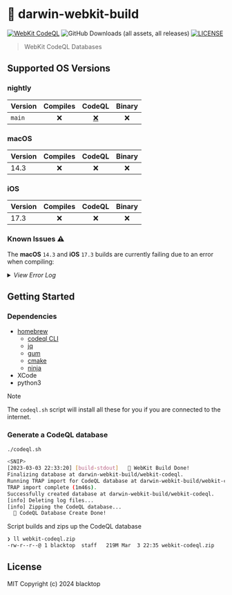 # 🚧 darwin-webkit-build

[![WebKit CodeQL](https://github.com/blacktop/darwin-webkit-build/actions/workflows/c-cpp.yml/badge.svg)](https://github.com/blacktop/darwin-webkit-build/actions/workflows/c-cpp.yml) ![GitHub Downloads (all assets, all releases)](https://img.shields.io/github/downloads/blacktop/darwin-webkit-build/total)
 [![LICENSE](https://img.shields.io/:license-mit-blue.svg)](https://doge.mit-license.org)

> WebKit CodeQL Databases


## Supported OS Versions

### nightly

| Version | Compiles | CodeQL | Binary |
| ------- | :------: | :----: | :----: |
| `main`  |    ❌     |   [❌](https://github.com/blacktop/darwin-webkit-build/releases/download/nightly/webkit-codeql.zip)    |   ❌    |

### macOS

| Version | Compiles | CodeQL | Binary |
| ------- | :------: | :----: | :----: |
| 14.3    |    ❌     |   ❌    |   ❌    |

### iOS

| Version | Compiles | CodeQL | Binary |
| ------- | :------: | :----: | :----: |
| 17.3    |    ❌    |   ❌   |   ❌    |

### Known Issues ⚠️

The **macOS** `14.3` and **iOS** `17.3` builds are currently failing due to an error when compiling:

<details>
  <summary><i>View Error Log</i></summary>

```cpp
[2024-02-27 09:47:16] [build-stdout] darwin-webkit-build/WebKit/Source/WTF/wtf/posix/ThreadingPOSIX.cpp:337:35: error: expected ';' after expression
[2024-02-27 09:47:16] [build-stdout]     UNUSED_PARAM(schedulingPolicy)
[2024-02-27 09:47:16] [build-stdout]                                   ^
[2024-02-27 09:47:16] [build-stdout]                                   ;
[2024-02-27 09:47:16] [build-stdout] 1 error generated.
[2024-02-27 09:47:16] [build-stdout] [7/1213] Building CXX object Tools/TestWebKitAPI/CMakeFiles/TestWTF.dir/Tests/WTF/BloomFilter.cpp.o
[2024-02-27 09:47:16] [build-stdout] [8/1213] Building CXX object Tools/TestWebKitAPI/CMakeFiles/TestWTF.dir/Tests/WTF/CompactUniquePtrTuple.cpp.o
[2024-02-27 09:47:16] [build-stdout] [9/1213] Building CXX object Tools/TestWebKitAPI/CMakeFiles/TestWTF.dir/Tests/WTF/CompactRefPtrTuple.cpp.o
[2024-02-27 09:47:16] [build-stdout] [10/1213] Building CXX object Tools/TestWebKitAPI/CMakeFiles/TestWTF.dir/Tests/WTF/CheckedArithmeticOperations.cpp.o
[2024-02-27 09:47:17] [build-stdout] [11/1213] Building CXX object Tools/TestWebKitAPI/CMakeFiles/TestWTF.dir/Tests/WTF/CompactRefPtr.cpp.o
[2024-02-27 09:47:17] [build-stdout] [12/1213] Building CXX object Tools/TestWebKitAPI/CMakeFiles/TestWTF.dir/Tests/WTF/CompactPtr.cpp.o
[2024-02-27 09:47:17] [build-stdout] [13/1213] Building CXX object Tools/TestWebKitAPI/CMakeFiles/TestWTF.dir/Tests/WTF/CompletionHandlerTests.cpp.o
[2024-02-27 09:47:23] [build-stdout] [14/1213] Building CXX object Tools/TestWebKitAPI/CMakeFiles/TestWTF.dir/Tests/WTF/DataMutex.cpp.o
[2024-02-27 09:47:23] [build-stdout] [15/1213] Building CXX object Tools/TestWebKitAPI/CMakeFiles/TestWTF.dir/Tests/WTF/CrossThreadTask.cpp.o
[2024-02-27 09:47:23] [build-stdout] [16/1213] Building CXX object Tools/TestWebKitAPI/CMakeFiles/TestWTF.dir/Tests/WTF/Condition.cpp.o
[2024-02-27 09:47:24] [build-stdout] [17/1213] Building CXX object Tools/TestWebKitAPI/CMakeFiles/TestWTF.dir/Tests/WTF/CrossThreadCopierTests.cpp.o
[2024-02-27 09:47:24] [build-stdout] ninja: build stopped: subcommand failed.
[2024-02-27 09:47:24] [ERROR] Spawned process exited abnormally (code 1; tried to run: [/opt/homebrew/Caskroom/codeql/2.16.3/codeql/tools/osx64/preload_tracer, ./Tools/Scripts/build-webkit, --jsc-only, --debug])
A fatal error occurred: Exit status 1 from command: [./Tools/Scripts/build-webkit, --jsc-only, --debug]
```

</details>

## Getting Started

### Dependencies

- [homebrew](https://brew.sh)
  - [codeql CLI](https://codeql.github.com/docs/codeql-cli/)
  - [jq](https://stedolan.github.io/jq/)
  - [gum](https://github.com/charmbracelet/gum)
  - [cmake](https://cmake.org)
  - [ninja](https://ninja-build.org)
- XCode
- python3

> [!NOTE]
> The `codeql.sh` script will install all these for you if you are connected to the internet.

### Generate a CodeQL database

```bash
./codeql.sh
```
```bash
<SNIP>
[2023-03-03 22:33:20] [build-stdout]   🎉 WebKit Build Done!
Finalizing database at darwin-webkit-build/webkit-codeql.
Running TRAP import for CodeQL database at darwin-webkit-build/webkit-codeql...
TRAP import complete (1m46s).
Successfully created database at darwin-webkit-build/webkit-codeql.
[info] Deleting log files...
[info] Zipping the CodeQL database...
  🎉 CodeQL Database Create Done!
```

Script builds and zips up the CodeQL database

```bash
❯ ll webkit-codeql.zip
-rw-r--r--@ 1 blacktop  staff   219M Mar  3 22:35 webkit-codeql.zip
```

## License

MIT Copyright (c) 2024 blacktop

